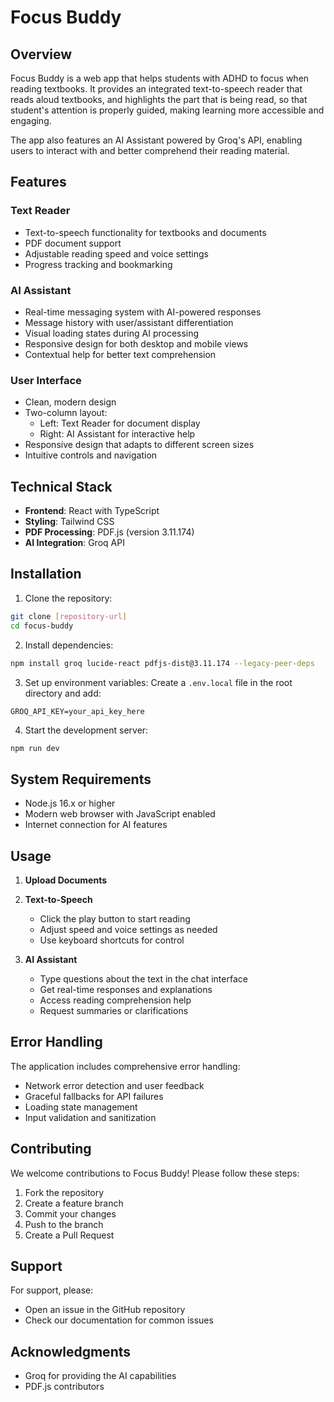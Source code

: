 # Focus Buddy

## Overview

Focus Buddy is a web app that helps students with ADHD to focus when reading textbooks. 
It provides an integrated text-to-speech reader that reads aloud textbooks, and highlights the part that is being read, so that student's attention is properly guided, making learning more accessible and engaging. 

The app also features an AI Assistant powered by Groq's API, enabling users to interact with and better comprehend their reading material.

## Features

### Text Reader
- Text-to-speech functionality for textbooks and documents
- PDF document support
- Adjustable reading speed and voice settings
- Progress tracking and bookmarking

### AI Assistant
- Real-time messaging system with AI-powered responses
- Message history with user/assistant differentiation
- Visual loading states during AI processing
- Responsive design for both desktop and mobile views
- Contextual help for better text comprehension

### User Interface
- Clean, modern design
- Two-column layout:
  - Left: Text Reader for document display
  - Right: AI Assistant for interactive help
- Responsive design that adapts to different screen sizes
- Intuitive controls and navigation

## Technical Stack

- **Frontend**: React with TypeScript
- **Styling**: Tailwind CSS
- **PDF Processing**: PDF.js (version 3.11.174)
- **AI Integration**: Groq API

## Installation

1. Clone the repository:
```bash
git clone [repository-url]
cd focus-buddy
```

2. Install dependencies:
```bash
npm install groq lucide-react pdfjs-dist@3.11.174 --legacy-peer-deps
```

3. Set up environment variables:
Create a `.env.local` file in the root directory and add:
```
GROQ_API_KEY=your_api_key_here
```

4. Start the development server:
```bash
npm run dev
```

## System Requirements
- Node.js 16.x or higher
- Modern web browser with JavaScript enabled
- Internet connection for AI features

## Usage

1. **Upload Documents**

2. **Text-to-Speech**
   - Click the play button to start reading
   - Adjust speed and voice settings as needed
   - Use keyboard shortcuts for control

3. **AI Assistant**
   - Type questions about the text in the chat interface
   - Get real-time responses and explanations
   - Access reading comprehension help
   - Request summaries or clarifications

## Error Handling

The application includes comprehensive error handling:
- Network error detection and user feedback
- Graceful fallbacks for API failures
- Loading state management
- Input validation and sanitization

## Contributing

We welcome contributions to Focus Buddy! Please follow these steps:

1. Fork the repository
2. Create a feature branch
3. Commit your changes
4. Push to the branch
5. Create a Pull Request

## Support

For support, please:
- Open an issue in the GitHub repository
- Check our documentation for common issues

## Acknowledgments

- Groq for providing the AI capabilities
- PDF.js contributors